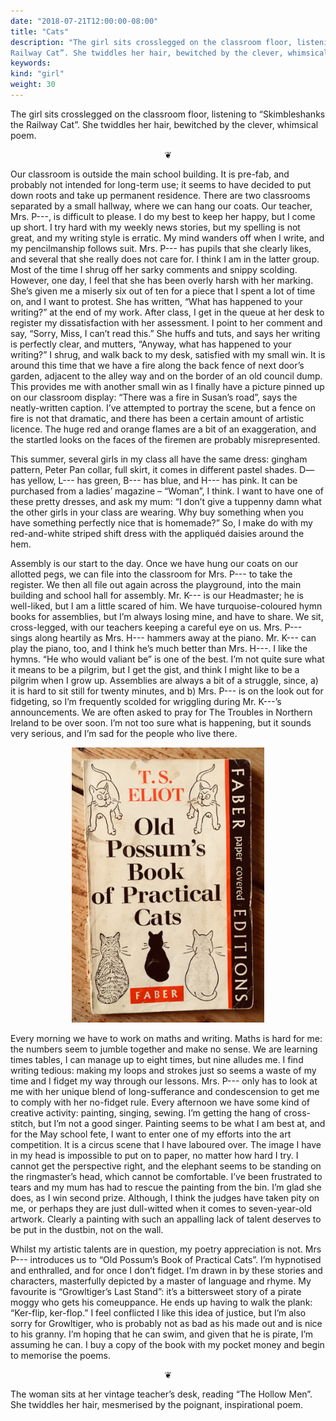 ```yaml
---
date: "2018-07-21T12:00:00-08:00"
title: "Cats"
description: "The girl sits crosslegged on the classroom floor, listening to “Skimbleshanks the
Railway Cat”. She twiddles her hair, bewitched by the clever, whimsical poem."
keywords:
kind: "girl"
weight: 30
---
```


The girl sits crosslegged on the classroom floor, listening to “Skimbleshanks the Railway Cat”. She
twiddles her hair, bewitched by the clever, whimsical poem.

<center>
❦
</center>

Our classroom is outside the main school building. It is pre-fab, and probably not intended for
long-term use; it seems to have decided to put down roots and take up permanent residence. There are
two classrooms separated by a small hallway, where we can hang our coats. Our teacher, Mrs. P---, is
difficult to please. I do my best to keep her happy, but I come up short. I try hard with my weekly
news stories, but my spelling is not great, and my writing style is erratic. My mind wanders off
when I write, and my pencilmanship follows suit. Mrs. P--- has pupils that she clearly likes, and
several that she really does not care for. I think I am in the latter group. Most of the time I
shrug off her sarky comments and snippy scolding. However, one day, I feel that she has been overly
harsh with her marking. She’s given me a miserly six out of ten for a piece that I spent a lot of
time on, and I want to protest. She has written, “What has happened to your writing?” at the end of
my work. After class, I get in the queue at her desk to register my dissatisfaction with her
assessment. I point to her comment and say, “Sorry, Miss, I can’t read this.” She huffs and tuts,
and says her writing is perfectly clear, and mutters, “Anyway, what has happened to your writing?” I
shrug, and walk back to my desk, satisfied with my small win.  It is around this time that we have a
fire along the back fence of next door’s garden, adjacent to the alley way and on the border of an
old council dump. This provides me with another small win as I finally have a picture pinned up on
our classroom display: “There was a fire in Susan’s road”, says the neatly-written caption. I’ve
attempted to portray the scene, but a fence on fire is not that dramatic, and there has been a
certain amount of artistic licence. The huge red and orange flames are a bit of an exaggeration, and
the startled looks on the faces of the firemen are probably misrepresented.

This summer, several girls in my class all have the same dress: gingham pattern, Peter Pan collar,
full skirt, it comes in different pastel shades. D— has yellow, L--- has green, B--- has blue, and
H--- has pink. It can be purchased from a ladies’ magazine – “Woman”, I think. I want to have one of
these pretty dresses, and ask my mum: “I don’t give a tuppenny damn what the other girls in your
class are wearing. Why buy something when you have something perfectly nice that is homemade?”  So,
I make do with my red-and-white striped shift dress with the appliquéd daisies around the hem.

Assembly is our start to the day. Once we have hung our coats on our allotted pegs, we can file into
the classroom for Mrs. P--- to take the register. We then all file out again across the playground,
into the main building and school hall for assembly. Mr. K--- is our Headmaster; he is well-liked,
but I am a little scared of him. We have turquoise-coloured hymn books for assemblies, but I’m
always losing mine, and have to share. We sit, cross-legged, with our teachers keeping a careful eye
on us. Mrs. P--- sings along heartily as Mrs. H--- hammers away at the piano. Mr. K--- can play the
piano, too, and I think he’s much better than Mrs. H---. I like the hymns. “He who would valiant be”
is one of the best. I’m not quite sure what it means to be a pilgrim, but I get the gist, and think
I might like to be a pilgrim when I grow up. Assemblies are always a bit of a struggle, since, a) it
is hard to sit still for twenty minutes, and b) Mrs. P--- is on the look out for fidgeting, so I’m
frequently scolded for wriggling during Mr. K---’s announcements. We are often asked to pray for The
Troubles in Northern Ireland to be over soon. I’m not too sure what is happening, but it sounds very
serious, and I’m sad for the people who live there.

<center>
<img style="max-width:22em;" src="/images/IMG_0783.jpg" alt="Old Possum's Book of Practical Cats"/>
</center>

Every morning we have to work on maths and writing. Maths is hard for me: the numbers seem to jumble
together and make no sense. We are learning times tables, I can manage up to eight times, but nine
alludes me. I find writing tedious: making my loops and strokes just so seems a waste of my time and
I fidget my way through our lessons. Mrs. P--- only has to look at me with her unique blend of
long-sufferance and condescension to get me to comply with her no-fidget rule. Every afternoon we
have some kind of creative activity: painting, singing, sewing. I’m getting the hang of
cross-stitch, but I’m not a good singer. Painting seems to be what I am best at, and for the May
school fete, I want to enter one of my efforts into the art competition. It is a circus scene that I
have laboured over. The image I have in my head is impossible to put on to paper, no matter how hard
I try. I cannot get the perspective right, and the elephant seems to be standing on the ringmaster’s
head, which cannot be comfortable. I’ve been frustrated to tears and my mum has had to rescue the
painting from the bin. I’m glad she does, as I win second prize. Although, I think the judges have
taken pity on me, or perhaps they are just dull-witted when it comes to seven-year-old
artwork. Clearly a painting with such an appalling lack of talent deserves to be put in the dustbin,
not on the wall.

Whilst my artistic talents are in question, my poetry appreciation is not. Mrs P--- introduces us to
“Old Possum’s Book of Practical Cats”. I’m hypnotised and enthralled, and for once I don’t
fidget. I’m drawn in by these stories and characters, masterfully depicted by a master of language
and rhyme. My favourite is “Growltiger’s Last Stand”: it’s a bittersweet story of a pirate moggy who
gets his comeuppance. He ends up having to walk the plank: “Ker-flip, ker-flop.” I feel conflicted I
like this idea of justice, but I’m also sorry for Growltiger, who is probably not as bad as his made
out and is nice to his granny. I’m hoping that he can swim, and given that he is pirate, I’m
assuming he can. I buy a copy of the book with my pocket money and begin to memorise the poems.

<center>
❦
</center>

The woman sits at her vintage teacher’s desk, reading “The Hollow Men”. She twiddles her hair,
mesmerised by the poignant, inspirational poem.
